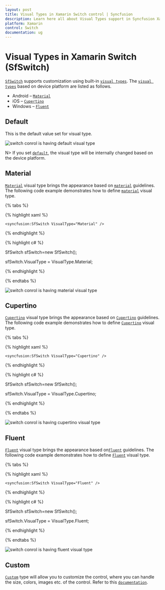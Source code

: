 ```yaml
---
layout: post
title: Visual Types in Xamarin Switch control | Syncfusion
description: Learn here all about Visual Types support in Syncfusion Xamarin Switch (SfSwitch) control, its elements and more.
platform: Xamarin
control: Switch
documentation: ug
---
```


# Visual Types in Xamarin Switch (SfSwitch)

[`SfSwitch`](https://help.syncfusion.com/cr/xamarin/Syncfusion.XForms.Buttons.SfSwitch.html) supports customization using built-in [`visual types`](https://help.syncfusion.com/cr/xamarin/Syncfusion.XForms.Buttons.SfSwitch.html#Syncfusion_XForms_Buttons_SfSwitch_VisualType). The [`visual types`](https://help.syncfusion.com/cr/xamarin/Syncfusion.XForms.Buttons.SfSwitch.html#Syncfusion_XForms_Buttons_SfSwitch_VisualType) based on device platform are listed as follows.

* Android – [`Material`](https://help.syncfusion.com/cr/xamarin/Syncfusion.XForms.Buttons.VisualType.html#Syncfusion_XForms_Buttons_VisualType_Material) 
* iOS – [`Cupertino`](https://help.syncfusion.com/cr/xamarin/Syncfusion.XForms.Buttons.VisualType.html#Syncfusion_XForms_Buttons_VisualType_Cupertino)
* Windows – [`Fluent`](https://help.syncfusion.com/cr/xamarin/Syncfusion.XForms.Buttons.VisualType.html#Syncfusion_XForms_Buttons_VisualType_Fluent)

## Default

This is the default value set for visual type.

![switch conrol is having default visual type](images/default.png)

N> If you set [`default`](https://help.syncfusion.com/cr/xamarin/Syncfusion.XForms.Buttons.VisualType.html#Syncfusion_XForms_Buttons_VisualType_Default), the visual type will be internally changed based on the device platform.

## Material

[`Material`](https://help.syncfusion.com/cr/xamarin/Syncfusion.XForms.Buttons.VisualType.html#Syncfusion_XForms_Buttons_VisualType_Material) visual type brings the appearance based on [`material`](https://help.syncfusion.com/cr/xamarin/Syncfusion.XForms.Buttons.VisualType.html#Syncfusion_XForms_Buttons_VisualType_Material) guidelines. The following code example demonstrates how to define [`material`](https://help.syncfusion.com/cr/xamarin/Syncfusion.XForms.Buttons.VisualType.html#Syncfusion_XForms_Buttons_VisualType_Material) visual type.

{% tabs %}

{% highlight xaml %}

    <syncfusion:SfSwitch VisualType="Material" />

{% endhighlight %}

{% highlight c# %}

SfSwitch sfSwitch=new SfSwitch();

sfSwitch.VisualType = VisualType.Material;

{% endhighlight %}

{% endtabs %}

![switch conrol is having material visual type](images/material.png)

## Cupertino

[`Cupertino`](https://help.syncfusion.com/cr/xamarin/Syncfusion.XForms.Buttons.VisualType.html#Syncfusion_XForms_Buttons_VisualType_Cupertino) visual type brings the appearance based on [`Cupertino`](https://help.syncfusion.com/cr/xamarin/Syncfusion.XForms.Buttons.VisualType.html#Syncfusion_XForms_Buttons_VisualType_Cupertino) guidelines. The following code example demonstrates how to define [`Cupertino`](https://help.syncfusion.com/cr/xamarin/Syncfusion.XForms.Buttons.VisualType.html#Syncfusion_XForms_Buttons_VisualType_Cupertino) visual type.

{% tabs %}

{% highlight xaml %}

    <syncfusion:SfSwitch VisualType="Cupertino" />

{% endhighlight %}

{% highlight c# %}

SfSwitch sfSwitch=new SfSwitch();

sfSwitch.VisualType = VisualType.Cupertino;

{% endhighlight %}

{% endtabs %}

![switch conrol is having cupertino visual type](images/cupertino.png)

## Fluent

[`Fluent`](https://help.syncfusion.com/cr/xamarin/Syncfusion.XForms.Buttons.VisualType.html#Syncfusion_XForms_Buttons_VisualType_Fluent) visual type brings the appearance based on[`Fluent`](https://help.syncfusion.com/cr/xamarin/Syncfusion.XForms.Buttons.VisualType.html#Syncfusion_XForms_Buttons_VisualType_Fluent) guidelines. The following code example demonstrates how to define [`Fluent`](https://help.syncfusion.com/cr/xamarin/Syncfusion.XForms.Buttons.VisualType.html#Syncfusion_XForms_Buttons_VisualType_Fluent) visual type.

{% tabs %}

{% highlight xaml %}

    <syncfusion:SfSwitch VisualType="Fluent" />

{% endhighlight %}

{% highlight c# %}

SfSwitch sfSwitch=new SfSwitch();

sfSwitch.VisualType = VisualType.Fluent;

{% endhighlight %}

{% endtabs %}

![switch conrol is having fluent visual type](images/fluent.png)

## Custom

[`Custom`](https://help.syncfusion.com/cr/xamarin/Syncfusion.XForms.Buttons.VisualType.html#Syncfusion_XForms_Buttons_VisualType_Custom) type will allow you to customize the control, where you can handle the size, colors, images etc. of the control. Refer to this [`documentation`](https://help.syncfusion.com/xamarin/sfswitch/customization).

